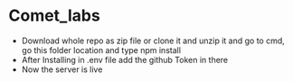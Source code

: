 # Comet_labs

- Download whole repo as zip file or clone it and unzip it and go to cmd, go this folder location and type npm install<br>
- After Installing in .env file add the github Token in there<br>
- Now the server is live<br>

